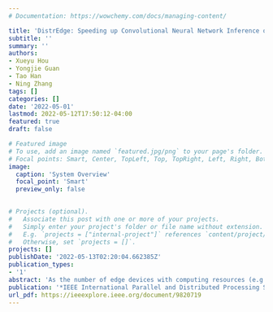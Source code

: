 ```yaml
---
# Documentation: https://wowchemy.com/docs/managing-content/

title: 'DistrEdge: Speeding up Convolutional Neural Network Inference on Distributed Edge Devices'
subtitle: ''
summary: ''
authors:
- Xueyu Hou
- Yongjie Guan
- Tao Han
- Ning Zhang
tags: []
categories: []
date: '2022-05-01'
lastmod: 2022-05-12T17:50:12-04:00
featured: true
draft: false

# Featured image
# To use, add an image named `featured.jpg/png` to your page's folder.
# Focal points: Smart, Center, TopLeft, Top, TopRight, Left, Right, BottomLeft, Bottom, BottomRight.
image:
  caption: 'System Overview'
  focal_point: 'Smart'
  preview_only: false
  

# Projects (optional).
#   Associate this post with one or more of your projects.
#   Simply enter your project's folder or file name without extension.
#   E.g. `projects = ["internal-project"]` references `content/project/deep-learning/index.md`.
#   Otherwise, set `projects = []`.
projects: []
publishDate: '2022-05-13T02:20:04.662385Z'
publication_types:
- '1'
abstract: 'As the number of edge devices with computing resources (e.g., embedded GPUs, mobile phones, and laptops) in-creases, recent studies demonstrate that it can be beneficial to col-laboratively run convolutional neural network (CNN) inference on more than one edge device. However, these studies make strong assumptions on the device conditions, and their application is far from practical. In this work, we propose a general method, called DistrEdge, to provide CNN inference distribution strategies in environments with multiple IoT edge devices. By addressing heterogeneity in devices, network conditions, and nonlinear characters of CNN computation, DistrEdge is adaptive to a wide range of cases (e.g., with different network conditions, various device types) using deep reinforcement learning technology. We utilize the latest embedded AI computing devices (e.g., NVIDIA Jetson products) to construct cases of heterogeneous devices types in the experiment. Based on our evaluations, DistrEdge can properly adjust the distribution strategy according to computing characters of the devices and the network conditions. It achieves 1.1 to 3 x speedup compared to state-of-the-art methods.'
publication: '*IEEE International Parallel and Distributed Processing Symposium (IPDPS)*'
url_pdf: https://ieeexplore.ieee.org/document/9820719
---
```



